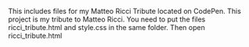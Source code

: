 This includes files for my Matteo Ricci Tribute located on CodePen.
This project is my tribute to Matteo Ricci. You need to put the files ricci_tribute.html and style.css in the same folder. Then open ricci_tribute.html
